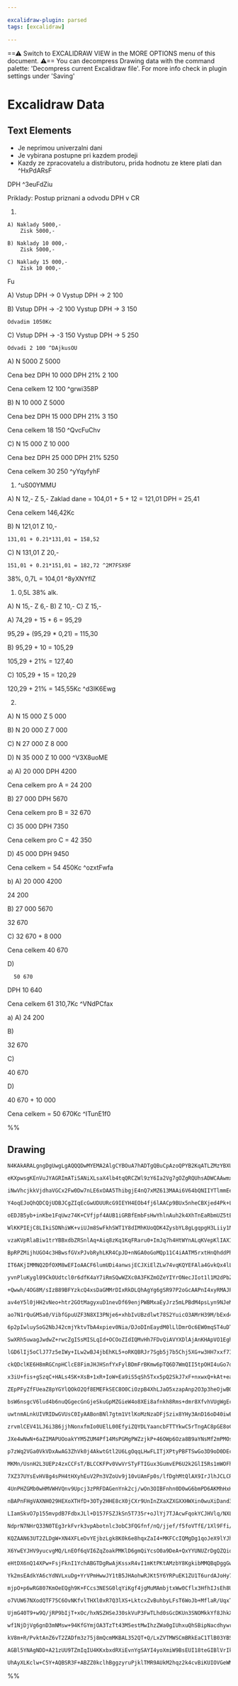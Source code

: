 ```yaml
---

excalidraw-plugin: parsed
tags: [excalidraw]

---
```

==⚠  Switch to EXCALIDRAW VIEW in the MORE OPTIONS menu of this document. ⚠== You can decompress Drawing data with the command palette: 'Decompress current Excalidraw file'. For more info check in plugin settings under 'Saving'


# Excalidraw Data

## Text Elements
- Je neprimou univerzalni dani
- Je vybirana postupne pri kazdem prodeji
- Kazdy ze zpracovatelu a distributoru, prida hodnotu ze ktere plati dan ^HxPdARsF

DPH ^3euFdZiu

Priklady:
    Postup priznani a odvodu DPH v CR

1)

    A) Naklady 5000,-
        Zisk 5000,-

    B) Naklady 10 000,-
        Zisk 5000,-

    C) Naklady 15 000,-
        Zisk 10 000,-

Fu

A) Vstup DPH  -> 0
    Vystup DPH -> 2 100

B) Vstup DPH  -> -2 100
    Vystup DPH -> 3 150

    Odvadim 1050Kc

C) Vstup DPH  -> -3 150
    Vystup DPH -> 5 250

    Odvadi 2 100 ^DAjkusOU

A) 
N 5000
Z 5000

Cena bez DPH 10 000
DPH 21%        2 100

Cena celkem 12 100 ^grwi358P

B) 
N 10 000 
Z 5000

Cena bez DPH 15 000
DPH 21%        3 150

Cena celkem 18 150 ^QvcFuChv

C)
N 15 000
Z 10 000

Cena bez DPH 25 000
DPH 21%         5250

Cena celkem    30 250 ^yYqyfyhF

1) ^uS00YMMU

A)  N 12,- 
    Z 5,-
Zaklad dane = 104,01 + 5 + 12 = 121,01
DPH = 25,41

Cena celkem 146,42Kc


B) N 121,01
    Z 10,-

    131,01 + 0.21*131,01 = 158,52

C) N 131,01
    Z 20,-

    151,01 + 0.21*151,01 = 182,72 ^2M7FSX9F

38%, 0,7L = 104,01 ^8yXNYflZ

1. 0,5L 38% alk.

A) N 15,- Z 6,-
B)         Z 10,-
C)         Z 15,-

A)
74,29 + 15 + 6 = 95,29

95,29 + (95,29 * 0,21) = 115,30

B)
95,29 + 10 = 105,29

105,29 + 21% = 127,40

C) 
105,29 + 15 = 120,29

120,29 + 21% = 145,55Kc ^d3IK6Ewg

2. 
A) N 15 000
    Z 5 000

B) N 20 000
    Z 7 000

C) N 27 000 
   Z 8 000

D) N 35 000 
    Z 10 000 ^V3X8uoME

a) 
A)
     20 000
DPH 4200

Cena celkem pro A = 24 200

B) 
      27 000
DPH 5670

Cena celkem pro B = 32 670

C)
      35 000
DPH 7350

Cena celkem pro C = 42 350

D) 
      45 000
DPH 9450

Cena celkem = 54 450Kc ^ozxtFwfa

b)
A)
20 000
4200

24 200

B)
27 000
5670

32 670

C)
32 670 + 8 000

Cena celkem 40 670

D)

      50 670
DPH 10 640

Cena celkem 61 310,7Kc ^VNdPCfax

a)
A)
24 200

B)

32 670

C)

40 670

D)

40 670 + 10 000

Cena celkem = 50 670Kc ^ITunE1f0

%%
## Drawing
```compressed-json
N4KAkARALgngDgUwgLgAQQQDwMYEMA2AlgCYBOuA7hADTgQBuCpAzoQPYB2KqATLZMzYBXUtiRoIACyhQ4zZAHoFAc0JRJQgEYA6bGwC2CgF7N6hbEcK4OCtptbErHALRY8RMpWdx8Q1TdIEfARcZgRmBShcZQUebQAObQBmGjoghH0EDihmbgBtcDBQMBKIEm4IAAlMAAViAEEAJWYAMVSSyFhECqgsKHbSzG5nABYAViTtMf5SmGGeJLiAdgBG

eKXpwsgKEnVuJYAGRImATiSANiXLsaX4lb4tqQRCZWl9zY6Ia2Vg7gOZgRQUhsADWCAAwmx8GxSBUAMQrBCIxEDSCaXDYEHKYFCDjESHQ2ESIHWZhwXCBbKoiAAM0I+HwAGVYL8JIIPNTmEDQQgAOq7STcB6fLnAsHMmCs9Ds8oAiA414ccK5NArOVscnYNRzVUHf6PbHCOAASWIKtQeQAunKaeRMqbuBwhAy5YQ8VgKrgDtScXilcxzU6XY8wgh

iNwVhcjkkVjdhaVGCx2Fw0Dw7nLE6xOAA5ThibgjE4nQ7xMZ613MAAi6V64bQNIIYTlmmEeIAosFMtlzVa5UI4MRcLWI0txkkToWDkklid4nKiBwQY7nfh52xMWHuA38E3Hr1MP0JM5UAApBCoJVwUiEfTCVC4wiJowEDiEVCD18AHRcp/P9BgmiEOQHC4KgcBsFy/ZKmB16oCCuBGMQGQwWwSEAFaEN+x4ANIIcQMCoEY55GFeGJsPQQ5BEIqCg

Y4oqEJoQhQDCQjUDBJCgZIqEcGwUDUURcG9IEYH4EOb4fj6lAACp9BUx5nheCBXjed4Pk+L7idYmE/gp/6AcBoHgZBcDQcpcF4chV6oQgGFYaguGIQRAkkeQegUb0vg0e+hD0YxzGkKx7GDqgXHEDxfGEeeIJCeePhie+1jUjSnBQIyhBEUK+qfMl2QtLg+j0jqqAfKU+5QPURDKCm6DBDS/QZkwUDmAQFUvNV0AatSejZLgbpMA6aBBqujwwi8b

oEDJB5yb+inKbe1FqUwz74K+CVfjpf4AUB1iGRBfEmbFsHwYhlnAuh2k4XhTnEaRbmUZ5tE+UCDFMSxbHKcFoXhfxUUxSJ8USXKuCvY04TpeIqBAkICDzn1lTPK8h6oCs2g8GMhQAL4zMUpTlBISQIEILTEAAWoQQjUl0EPQLJcpDGgowjHEJWQEVzg8EW2irOsLMQDsxB7Ggs7aCMIzxDwKwrOc5xFhL8Rzo8kgI28aDnAc2h6prWta2qjzfFKW

WlKKPIEjC8LIkiSDNhiWK+viUJm8SwFkhSWT1Y8dIMhKUoQDK4ZysbYL8gLgqpgH3Liiy1N+z6wiKsqEbqpq2oRuWBo4iaZr5NaHt2ggA0XiurruvT6C4Csse4mFCeDUXIYIJuqrjPEZzTlLDVJpw3DrB3WYcLmHD5qqE5q7OeojBW1bBMO9aNjDjwtlXHYZG7PY558/aDjPyOjqcYsnCsty8wuS618GnzQhudaoNuu6fGVFSVjUlSSRQk1IxAT8

vzaKVpRlaBiw1trYBBxdbZRSnlAq+Aiq8zKq1KqFRaru0+ImJq7h4HtWYnALqKVepKlIAXIa6prz+AmrJCQX9qTA2YqDVg/9IYBXnhfOGyskYozRpjbGjw8boF5EYJozAAAyAB5E89AACOAA1RoLRlBoSgCsRojR6DYEpvAamC4raPFLozZmco2Y8FFlzNYGw5T80FqgIscolYvBVrwIGHAfgQ0NoCMUEIHZEnQAiS2KJraYkNFXU2njoDO3JJSZ

BpRPZMijhUGO4c3HBwsfGVxPJvbRyhLKR4CpJD+nNGA0oGoMQp11C4iAATM5rxtHnQhddPhuiQqXL4PBK5+hrqgHGpV1FCi2FjeujdkaGPGGsMsCsUFMD7twJIoyEzjOTAPIeliRjnBGBseWE9uFVhrP02+TDSiL3bJ2Ve2c+wDkotfQ+Y4JwnAOBLE4x83Sn0LufUol8wTXx2XKcCbocj5C2GAAoHQSguKBX89eHQAWAqsX8sA7NQVbDBZAUSXJ

IT6AKjIMMNQ2DfOXM8wEFIoAACF6lumUDi4anwsjECJXiElZLw74vqKQYEFAla4GvkQx4lLGXMtZeylcnDCgdLKNfT+9Q0IgiEMwYRABVNR3RiS020cMcYYwpj6OGKWYxPMzECgLCsEYyQiznHlksHgBxDgxmsaw/YadPj62cfEk2HjzY+K0Z8dE/i7ZBJ6KE12VIbT0miZKdJHJHVB11WHEMEcEBpNiRk/2WS445LafkyAhStSwFTqU8pppKm53

yvnPluKygl09CkOUdtcl0r6dfK4aY7iRmSQwWZXc0A3FKZmOZeYIYrONecJIot1l1M2dPbZc9mytmIMvLsPy0C9keJvM5I5LljAPpGMY9zFzVovuuN5W5x17nIegGo14QSiXwsgb8qBr2oExcZdiRgQKrVAqhegqFqJf1QPQVA4JGjfm/CsAAlP+jgN7UD1EA6gbMuAz1soImWcszgr1gZvWTZgIJiqa2oEhjgyHr0Esg9B2D+FkYHFQFhnDKHUM

+Qwwh/4OG8M/sIzB89BFYzkcQ4xsDaGMMrDIxRkDLQhAgYg6gSR97P2oGcAAPnI4xyRMAJPPyk7JngpGDggYI2JpTlRr0yak2pvjGnQM3oUzplTqAkjIzLCBsDwjiAUUcPoUjZZsLYBA+CSD4n9qoEk/p5wVnYzGbA2Znzn79NjF4DZ3DJnr32cc2+QzepX7vwqCewgxGYCXti7eva/YH1PrfC+hz77fPKe/b+kDQHbM3tE0R1jmHOM5e4zRxr9G

av4eY5l0jHH2vNeo+htr2GOtMagyxuD1nevDf69enjPWBMxaEyJrz5mLPBdM4psLyn9NJeM9+LT3n8t+dk+zdT8nNtHe27JwL0XGPxbZTeFzBw3MeZW1t3TFmAvWfW9e0Ll3dMRai3tnL93HC8HU0lX+4NMo/1yvlQq3BYF9AwYghAdVqSoOavgFHxJOpym6lEPqBCi3koKSQ8a+BUsSHS5l7LYG70+eUo+rSXlX2lc/RVv9MXqsxbA3V8bJG6PT

ao7N1rQuGM5a0/VibfGpuUZF3N8XI3PNje6+xhbIvUBzdlwt78S2YuicO3AMrH39M/bExd434XVNnZiwd1b/ndvnfM/pm7wO7MOYe85vjrn3MxZV0bk3emTtu+d+9izkW0bu5vaDxLEOgYgzBvQqGuzEUsNsWw1G6MSi9JKEKnhZTSA7CSGMeINQ5XUwfnTYYktjjqtTHENM9xebmNDrwSMyQVizkMXLUxitrWpltaUe1fww3uMJC6i21IPW20nd

6p2pIwluySoG2NbJ42cmjYktvTbA4xpiev0Nia/DJoDInEaydM0lLlDmrOc6EW0mqST4uDTPQjBadXM/Z9ScCAbtfS4lwFw5wZqvcyYEYLcoBOY3aEYteYwas6w5wk8Wy7yB67qk606Ry9+JyW8/SFypwYwHMdwNysMW63+a4V8+6O4qeNMU0Egom342YbW34JMTB/uWQoEmgCARgQeOueo34n6EsAApJrk7mwSBKgGIPgGCN7rtilkehAPQf3Kw

SwXRh5uwagJwdwZ+rwcZgISsMISLqId+OCOoZIdIQMvHh7FDvQiAVYXDlAjAnKHApVO1Eghjo1FjjjugFgjgj1ETjUsWqNKQpTvIYoYwaoRwCoZrGoeIZoTwfxnwRwHoQYVRkYRwCYeIWYchPcJYXaonnQhDCniQQgPDBnhGFngKnntwiKgAIoqJCbgiSD0AV49CKqfClz6qJDxAjB6jrAtwHDAG8xFRd6ox3Bow6ohxCj3CGrd5qyFjxAHArJWp

lGD6lIj5oClJ77z5eIWy+ILw2wBJ4jbEhKL5+oRKQBRJr7Sgb5j7b5Chj5XG+w3HH7xxf7IxJxFJX7qY34Zy5rHL5r2jP7cKloSC4BjAf5VpkE1qI6l7xDjjSwdotrVRphJCQH9zQEALjCiyrBixIGjooFUETpLyHLdj/EbynLbx4HjgTBXBTjTJp6kFPI/4QCvJjqEmHq0HoBaYMHzZ6ioDMGsHGHqFxHaGRbRFJHKZCGa6h5iGgRZHe7xDfZyG

ckQDclKE6H8mRGCnpHClcE8FimJHJHSnfYxFylBDmFrBKmw6pTQ6D7WmQII5tpOHI4uGo7o4dxoItSum47YL464L+FAmfBBEU5U5cmQY8kakCkRFCmxF6mim9b8GSn6HGlBamkSHmnZGKlBZUL5G2kMLQzFGlGIzlEcI55cJ1IiowAACa4iMANIMAkgbQThXSCqU01eDM9wKMQxQo6woxzeExSSawIsXecJU4PA455wcBTaNixZqxDiTio+Uabix

x3iU+fis+gSzqC+HALs4SK+XsB+1xR+IoW+Ea9iS5qSh5Txx5pQ2SkJ7xF+nxwxQ+kAt+ea2UT+26uMIJZc5wEJbSHKIof+MBo4Ax8sthYyncyJpeaJ8yEM+qixsYYwksiBGyU8CA28HyC86BJJs6FoD+i6lJu81Jpq04FwJBjygFLyu6bJd8pU8hnmEZBpxmLBOhaZIpkpzFiZumUpmuBBt2OpmRGZzmN6SQZGUeypH8jF6pXFWpbFspGhcZnFC

ZEpPFyZfFUeaZ8pYGYlQOkO2Qf8EMEFkSEC8O0CiOzpB4XhLJaO5xzapAnp2O3p3heOjwBOeC/UgZZOY0IEIRKp0ljB6uiRrFCRwOGRHBSlPFslRpGlAl4V6ZUhyEol4lZYOZNCSehRjChZA+yMFRZZgq1RFQQgjIeoVZAAsmVbKs2fKt4W0YMMqgfNoIAeOLGIfJGAcN2WgKsOrHWssi3HCTLKmnzGeVLFMDOLOJOaajwJOYMcsbOVFvOQbGPiu

bsW6nsgcV6lud4b6nuQGgecGnGjeSkuGpMZGieW4o8XEi8afnkh8Rms+dmr8XfvhVUgWgEcyfUh6KCfEP+W8VRb/rgWcAMWBeRY8J2q2rwKiWDUiXBQWAQZOViaUj5OhZhagXsjhSvKSVgQuhSbgaOGrAMScDLMapupRbUtRRQbPOyffPIUBpJRUHTdaYZTDnYVAA6eZU6RyeVM5TZe6dDQ5Z4TzT4X6X4fgu9cQj5WQiqYzXrLmcnllY8JokWXY

uwtnmALnkUIVRIDwGVUsC0IyAABonBNl7gtm1VtlKoMzNzaDFjSzix8YHy3AnD16oD40iwEHmp3KwnTUDlt5TLsLjirAbpXBtXO394rGoBMy8zrHkbLVbUQCrmWzT4bVz7x0kg7lL7+oeyr5XlXXnU8h3FnVGzRqXXPGfB3kpp3XFLfHpxGh/HY0flvVeWQCfWNK4AnC/WBjk0A3nLLIyw8CmpDozJQVCiFiwUYmoBwmLASyFhNrI3IGUF0VogY0

zrvmlCEV41LJ6i3B6jjhNonxfmIo0UElL00EfyiZQYDLYaancbFTTYkwC5rTngAC8pGE8oCqAAA1MVF/RYa/Z2dQKAtxagK/eMSMCsFpcJcjEstQEzC9jFvtoRgMmqEAzliFdNoxpGCgysL/erBLAAFRYOAM4P/0wUEGvaX1EOoO30gES5gatXEO4OowrCEPIWMP/3izUCmr010GQaUN8DHiMYqH32P0fgv1v2MPf2Rbf05H/0SzEPAOgPTDgOQO

JXe4wNwN+6aZIMAPUOoakYYM5ZUM4Pf14MsPGMgPWZzjkP+46OWp6Oza8B9aYNsMf2mPMOsPYOWNrB8DcNM15nGUXGmUOEWVc3WVuEemC1tQ9CuWfDuUBmH0QDBm+WhkKF8OBUCM336PTA4YP3EZP3eOLGSM/0yNqZyPYOKMLUqMKXaX6qIGaMgaIP8MVNoMGN0M3oWPuMEMWOkPWM8AUOBX2MQOtO0MjYMNuPkYePjMkPIycN+Oy3pUFHcBFGK3

p7zWq2VGa0VkVDxAwAG3ZhVk0j4AkwtGtl2U6LgOqqLHwFLITjXPtyPBFTSwGo3D9oD0DEcwD1LC+3gGTAyzd4HygJTm8wzl2LjF6yOJLUXlggrWurJ2eqp0T7bm7nL57VBo+x53F0JJnm74l251l23lJr3lDXprV1GY/F13PXzqN2AmJOt2ej1Cd2JOhjXwIFtWoWQUTJoCLDj2DzwU9GdlrAnBz0joYW0XUH7JTq4Vr2QAb3nL43b0LCLAHBh3

MKMn/UsnH2L3UEPz4zxCCFsT/BLCCKFPv0VwVrSTyFTIGux3GumvEP6U2k2GlI5Rs1mWOFhM80RP82OXWXC1uX+li3N1JPk4pNWv6uGtcMmv/1FOgJpVsC0J5krNqslE5UbP5VVHbMSDEBJDGjYTnBtgUCkrVWV51WQClzLIowXCjlTIyx3DfOPPzASzJCrAl6roxj8VFOPCt6TIqvu3FhSwzjGp96fCgtIwIaLUOrQvj6Ow7FwvrmHH2xIvbWnG

7XZ37UYsEvHV8g4sPH4tHXyhEuV2Pn3VZoUv9j10vUAmFp0s/lfDghMtQlAX9IrJlhJCLCRhoncCXCqvD19yw3DxXA3BwFLANvDoo3itEkHKY14XUvr243ytLJqxd614wOrPqvd2auU03xo2dC03aCx1jAmvWs0RSHaDLaUM5Na6oCIE4Zaaa7oM4Yq4MfWaGMQbfijjUAcy/3sbf3nCWN3JccnAgaCfcff0AAUonJwqA+DsdEskG/9sY1AYl2j3

4UnPHZGMb0wHMVWHVQnv9Upcj3zPRFDAGenYnk2cj/wOn3OIBFnhn0D0wG6bmPD6AKMhHxH+rpHII5HBuOjVHLBtHTTLHfG02zHCurHEu7HHAnHFnvHNHAn2nwnMW6nEn6nsn1nQG3jSnKnduwGHAqXPWWnQnunSXBnyZRnsDYV4ZHAPu+nMjkWVnJXtn1n0n39Dn+qTnYwLn/jzr9p7roTNNVlXrtl7hAt6CQtsTpQ8TQbiTyTUtH87n/wRHlmX

nBAPnFHgVAXNH029HEXoXTHfD+3OTy2HHE8cX0jCXr9UnInZXaXZXGXXHWXin0wuXiDand3RXLmzXZnn3HXA9VXpntX5nbXlnAyrXVWdnoPHX4w1AznqiCeizSbCtKbytmepZ6t5ZuMIqkiSQBt8QQgbAZVbYpz5t5z37G6Gs9b5wksksvanVlmfbyyB8yy8JUsrzPzqopeGsXewrM4R8sYwBc1diYlaxkLU7+dML8didex7qKdm5y7JxGdZx+56

LIamSkvO7p155mvpdB7FdbxJLl+D157FSZJkSn5T735r+oJlYj7TJAcwFqokYCJHVlq/NXLvAs4vLCyEw5qEsA6Q189+J2rUHUrMHXdxacry6CJKHqw8j6HZNxarJJ9Or8hcQmpdWk24pt9slTTjBZqKlt9SwKlxhSDA9vWWT1Hip4p/BSDJelfQjvJ3oFrb86fBH34WfQV5uKhpfHAUuTjRf+jJftf6R5fI/fJeGLBNfiRdfl9DfmsVf1HOhjrz

NdprN7NHrQ33N0TEg3rkFvrk3vpAbotnlc3obC3FQGfnf/nQ/jjef/f5foVTfE/1Xl9Ffi/U/k9fflY9fzFS/IVXrPG0Tby0Cy6HVNhHXTaY8CqWbdAGwCMAHgWgFABsKTzPrUhS4ZwJYBrFWB3IVWbcacGB1mCTJm2QHIGhcAILTgm0PbVMBsA1hFgQ6RNNMNcg5alAx237F8l8HF6LlNesLNcvsQRYK9Z2SvFFlnWyg50Dqh+DXliwLq7tp2ev

KQZAAN63UT2ZLDgW+XN4XFLeDvYEjbzLgk8K0k6e8hqxZaI4+MKFCcIQMgDg1qoJeX9lYJhoT0A+45cci3DsFlBRWqNamujWJIR9Em0fVUPjWQ4ThpwpYCiokxT6h8uanoGrtFxQyF9xSn6JmLP0Epmk1GKEcDJY0MRONgcapVIq/2AYgcwqphKBlZFQAEpLGiwGjocFexcZLM0VZTEsBLxFChKaQ0oeCEsZMw6hwOX/kv2vTjAVKn6CcHFWKFpD

X6YwEYJHV9yucvgMQ/LnEOf6qVI6ZqZoakPMKlD6gmQiYcsO0a9DeA+QxYYUNUZrDgQZQioWpkuDVdahC/Q0g0KaFHDTobAH9B0LUx3CYsPQ2of0ISHKYhhKwhKuYTGETDxgz2BHqzTX5ON+uITTmtv3CajdImE3Xfi5WP5xNA2Z/K3mmgv5+UP4uAWYVxniE3DdMSQ34dpXWGbDshOw2oR/3xHFQLh9w5zKUPKGv1KhNI2xlcPqG6ZGhwwloccM

eHtDX6nQ14XPw+FsjFknI1YchABGTDgRwAjKssxR4vI1mKtPKtAMzbY8KgkibMMQBqDggGwQwEtq0QtrtEIwTeBIJOCFbSwpY3vRttyzRjYCOqNya5OOTgL0lhq2vccijH+Z3ApkTMUDgOiHqQA2BqsDgTHU2LRpeBSdBdptUV7p0RBdlS4vuwUG+xTyrovdhIKPIJilB5+IMsbzPa10L2VLB/LaCbq3tdBXwE2uXUMEAVMOJg4eKWBVb2ihq1gq

Yk2msEAdkYA6cYdNVLxuDg+YrVPmHwwJY1tB5JHAohwRJKt5Y6YRPuEK1ZU1T6urdAJoHy7Rc8RxmQkSBiyHbC8u34SkcZkOExYmR1QlkRwAPFkZv6M/IkVAx6JVDuh+XWoWWGvHANZcyyC8WkJp6WZQuSwHrlkktYqlFxN/bcQsLXExYNxyQgjNuP2F7jvwJ4mocePOGHBf6542kZHTIzMi6+I2a9PeOZHaEUJJnGplAzfExgjWX48BAZQCYutg

mjpO+p6wRG807KmOeEQgh9K+FCcs3NESG0lqYiKgf4jgMuMAmbjtxWw0Cflx3HfhIJsEh8UeJPEIS++8VbSleNQlJFbx/WTCYeOwk0dcJMZMUc5gIkfjiJw+OWplTAGo802SojWvnhFTGgpIuINsCsBpAt9TaNVNAe2WsygcNYNweYmcCLAqsm0RURYFgIHptt7gasaarOEsEuikkiwLmKuiHb6o0Ytwe4MLyRhR1J23A6QVL0V4y81qaIeXkcTT

o7VUW67NXodQTF75C6OvNKfvlTHXl0xR7Q3lXS+LktcxZvBuhbyLFsT6WoJb+MflaR/UqxTvAZOMKCyFgoanLMArqDcEtiJ6ayDmPqklh4lexkQtAj4NXp+CEOMfYKesFHCccpxbEiIbOLT4qlsR/4jgCBJyFKToJR478PJMPFoSYs1008c3yQljCUJhwPSYoJ/FYilxwkwSWdJAwXSy+IGe6SBl/6AyXpD0+SppL+HijMM14t6bSGsJGVyJ9hSi

UjmG40T9+w9Q/jRP9bIjT+xOc/hxNSZHSeJ30skVuP3FwTLhd0sGcDKUn3SNOMkkYf8JhkXC4Z1CBNjKLQDJt5RSoNHiWTVpmSta6AOAJoEqBwA0INRaVIyFQFV5LabY8WFT1A5d40YrzYglaNIzxBzgqMBYN1VXTuTxynPSeolKFDR0uBGxOOhlNWrwsNyuUqMflNEGRJxBm7A9qVNkG694xCacsSfmJb1STeTUy9nB00FtShx1vL6mXAADi9vY

wf1NjDjVg6gnD3mNMsw+94KfGYmjOA3TzTt43M5estMwIhzZWa0gIUhxuQhSBipNacdhywrb8Kg0w1fmRIhEozLKO/RiTVFhE+somrcjqEiOm4oj8ZbE+bpxIkDSilmXMuUQyQgHrNTJ4AdeF8DgBwBmQlEbgDjGgBKxMgFQQcKQCXAzAGAhABABQAJQ5Sl2QguEDSDPnnyBgEAbACIHCTGheg+gZkMuWl5Wyd518plG7DvkZBD5Ag22UIOjGZ0I

kV8m+R/PvktAnZ6vT2ZADfm3z75j8mQcmMKBAL352QT+Q/LxZVTMWSCmBRkEaC1TlB03YBSgvvnCJsx1+RBdApAUZAWgFEjmlRIIXIKoAqC6haRL67kLCFjC++e/BhF816F2CtBQyiZRsAWUIQLylgsoX6A2weIblEIt5SehBFVAV+ewtQXSK34ZtQ9lXEvnMBsAwIBkAbWGDKtmG3RNOWcDLAA9EFWinRfgCrI15kKUwSWKugnCvskOQ9CAEYDY

AGBl5YNAgNDD+A21zUU9TZmIqIU4KKxbxdRXiEvnYgSAYI4yoXmiW9BsEUI18teGIBlVrIki3AJoGCB9jEFUS4+Z4iFQEooQIqUgMoHRDicJY3zdvFUsqWGspggGakKDGUDOgKQFQUpeUoWD/BIaXSzpXUrGANLAlFCgytGhIVNROAkfUnI/gLSgx3Q14RxJ4opQgQsl/SHOVfKICJL8y1BECOvLHlGSCkTETRLKOhiBK7AaEBANgByCMgQIcANJ

UhAyXLKclw+C5Y+AQBSR3F+ABZZ0kclhBggzyruPjklTMR9AUkM2hqz2k4cvBiKUIOVGeWMA3lUIMlJjHAC55aQ9IcIMvIxggAMYQAA=
```
%%